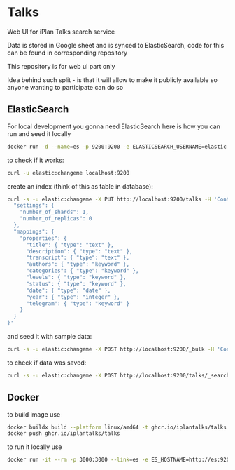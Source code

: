 # Talks

Web UI for iPlan Talks search service

Data is stored in Google sheet and is synced to ElasticSearch, code for this can be found in corresponding repository

This repository is for web ui part only

Idea behind such split - is that it will allow to make it publicly available so anyone wanting to participate can do so

## ElasticSearch

For local development you gonna need ElasticSearch here is how you can run and seed it locally

```bash
docker run -d --name=es -p 9200:9200 -e ELASTICSEARCH_USERNAME=elastic -e ELASTIC_PASSWORD=changeme -e "discovery.type=single-node" -e "xpack.security.enabled=true" -e "xpack.security.enrollment.enabled=false" docker.elastic.co/elasticsearch/elasticsearch:8.11.1
```

to check if it works:

```bash
curl -u elastic:changeme localhost:9200
```

create an index (think of this as table in database):

```bash
curl -s -u elastic:changeme -X PUT http://localhost:9200/talks -H 'Content-Type: application/json' -d '{
  "settings": {
    "number_of_shards": 1,
    "number_of_replicas": 0
  },
  "mappings": {
    "properties": {
      "title": { "type": "text" },
      "description": { "type": "text" },
      "transcript": { "type": "text" },
      "authors": { "type": "keyword" },
      "categories": { "type": "keyword" },
      "levels": { "type": "keyword" },
      "status": { "type": "keyword" },
      "date": { "type": "date" },
      "year": { "type": "integer" },
      "telegram": { "type": "keyword" }
    }
  }
}'
```

and seed it with sample data:

```bash
curl -s -u elastic:changeme -X POST http://localhost:9200/_bulk -H 'Content-Type: application/x-ndjson' --data-binary @seed.json
```

to check if data was saved:

```bash
curl -s -u elastic:changeme -X POST http://localhost:9200/talks/_search -H 'Content-Type: application/json' -d '{"_source":["title"],"size":3,"query":{"match_all":{}}}'
```

## Docker

to build image use

```bash
docker buildx build --platform linux/amd64 -t ghcr.io/iplantalks/talks:latest .
docker push ghcr.io/iplantalks/talks
```

to run it locally use

```bash
docker run -it --rm -p 3000:3000 --link=es -e ES_HOSTNAME=http://es:9200 ghcr.io/iplantalks/talks
```

